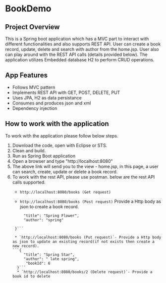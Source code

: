 # BookDemo

## Project Overview
This is a Spring boot application which has a MVC part to interact with different functionalities and also supports REST API. User can create a book record, update, delete and search with author from the home.jsp. User also can play around with the REST API calls (details provided below). The application utilizes Embedded database H2 to perform CRUD operations.

## App Features
- Follows MVC pattern 
- Implements REST API with GET, POST, DELETE, PUT
- Uses JPA, H2 as data persistance
- Consumes and produces json and xml
- Dependency injection

## How to work with the application
To work with the application please follow below steps.

1. Download the code, open with Eclipse or STS.
2. Clean and build.
3. Run as Spring Boot application
4. Open a browser and type "http://localhost:8080"
5. The above link will send you to the view - home.jsp, in this page, a user can search, create, update or delete a book record.
6. To work with the rest API, please use postman. below are the rest API  calls supported.
	* `http://localhost:8080/books (Get request)`

	* `http://localhost:8080/books (Post request)`
	Provide a Http body as json to create a book record.
   ```{
        "title": "Spring Flower",
        "author": "spring"
       
    }```

    * `http://localhost:8080/books (Put request)`- Provide a Http body as json to update an existing record(if not exists then create a new record).
   ```{
        "title": "Spring Star",
        "author": " late spring",
         "bookId": 6
     }```
     * `http://localhost:8080/books/2 (Delete request)`- Provide a book id to delete








